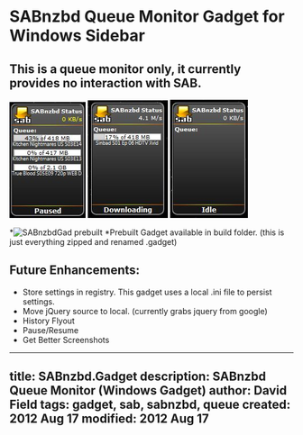 SABnzbd Queue Monitor Gadget for Windows Sidebar
=========

## This is a queue monitor only, it currently provides no interaction with SAB.

![SABnzbdGad ss](https://github.com/fuzion9/SABnzbd.Gadget/raw/master/images/ss.jpg) 
![SABnzbdGad ss2](https://github.com/fuzion9/SABnzbd.Gadget/raw/master/images/ss2.jpg)
![SABnzbdGad ss3](https://github.com/fuzion9/SABnzbd.Gadget/raw/master/images/ss3.JPG)

*![SABnzbdGad prebuilt](https://github.com/fuzion9/SABnzbd.Gadget/raw/master/build/SABnzbd.gadget)
*Prebuilt Gadget available in build folder. (this is just everything zipped and renamed .gadget)

Future Enhancements:
--------------------
* Store settings in registry.  This gadget uses a local .ini file to persist settings.
* Move jQuery source to local. (currently grabs jquery from google)
* History Flyout
* Pause/Resume
* Get Better Screenshots



---
title: SABnzbd.Gadget
description: SABnzbd Queue Monitor (Windows Gadget)
author: David Field
tags: gadget, sab, sabnzbd, queue
created:  2012 Aug 17
modified: 2012 Aug 17
---